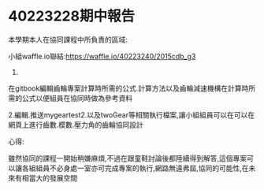 # 40223228期中報告
本學期本人在協同課程中所負責的區域:

小組waffle.io聯結:https://waffle.io/40223240/2015cdb_g3


1.
在gitbook編輯齒輪專案計算時所需的公式.計算方法以及齒輪減速機構在計算時所需的公式以便組員在協同時做為參考資料

2.編輯.推送mygeartest2.以及twoGear等相關執行檔案,讓小組組員可以在可以在網頁上進行齒數.模數.壓力角的齒輪協同設計

心得:

雖然協同的課程一開始稍嫌麻煩,不過在跟童鞋討論後都陸續得到解答,這個專案可以讓各組組員不必身處一室亦可完成專案的執行,網路無遠弗屆,協同的可能性,在未來有相當大的發展空間